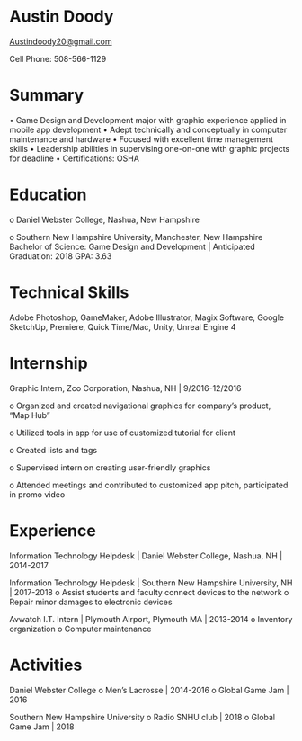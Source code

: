 # Austin Doody

Austindoody20@gmail.com

Cell Phone: 508-566-1129 

# Summary 
•	Game Design and Development major with graphic experience applied in mobile app development
•	Adept technically and conceptually in computer maintenance and hardware
•	Focused with excellent time management skills
•	Leadership abilities in supervising one-on-one with graphic projects for deadline
•	Certifications: OSHA 

# Education 
o	Daniel Webster College, Nashua, New Hampshire

o	Southern New Hampshire University, Manchester, New Hampshire
Bachelor of Science: Game Design and Development | Anticipated Graduation: 2018 
GPA: 3.63

# Technical Skills 
Adobe Photoshop, GameMaker, Adobe Illustrator, Magix Software, Google SketchUp, Premiere, Quick Time/Mac, Unity, Unreal Engine 4

# Internship
Graphic Intern, Zco Corporation, Nashua, NH | 9/2016-12/2016

o	Organized and created navigational graphics for company’s product, “Map Hub”

o	Utilized tools in app for use of customized tutorial for client

o	Created lists and tags

o	Supervised intern on creating user-friendly graphics

o	Attended meetings and contributed to customized app pitch, participated in promo video

# Experience 
Information Technology Helpdesk | Daniel Webster College, Nashua, NH | 2014-2017 

Information Technology Helpdesk | Southern New Hampshire University, NH | 2017-2018
o	Assist students and faculty connect devices to the network
o	Repair minor damages to electronic devices 


Avwatch I.T. Intern | Plymouth Airport, Plymouth MA | 2013-2014 
o	Inventory organization 
o	Computer maintenance 

# Activities 
Daniel Webster College 
o	Men’s Lacrosse | 2014-2016 
o	Global Game Jam | 2016

Southern New Hampshire University
o	Radio SNHU club | 2018
o	Global Game Jam | 2018
